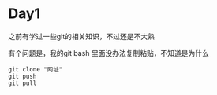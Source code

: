 
# Day1

之前有学过一些git的相关知识，不过还是不大熟

有个问题是，我的git bash 里面没办法复制粘贴，不知道是为什么

```
git clone "网址"
git push
git pull
```
